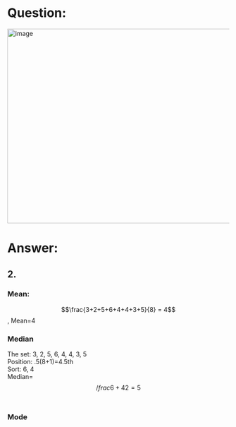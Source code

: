 # Question:<br>
<img width="685" height="441" alt="image" src="https://github.com/user-attachments/assets/3848ac9c-9bda-4fd5-aadc-29ae12bd279f" />
<br>

# Answer:<br>
## 2.<br>
### Mean:<br> 
$$\frac{3+2+5+6+4+4+3+5}{8} = 4$$, Mean=4<br>
### Median<br>
The set: 3, 2, 5, 6, 4, 4, 3, 5<br>
Position: .5(8+1)=4.5th<br>
Sort: 6, 4<br>
Median= $$/frac{6+4}{2} = 5$$<br>
### Mode<br>
